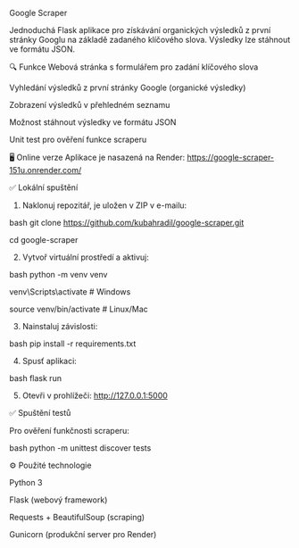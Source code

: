 Google Scraper

Jednoduchá Flask aplikace pro získávání organických výsledků z první stránky Googlu na základě zadaného klíčového slova. Výsledky lze stáhnout ve formátu JSON.

🔍 Funkce
Webová stránka s formulářem pro zadání klíčového slova

Vyhledání výsledků z první stránky Google (organické výsledky)

Zobrazení výsledků v přehledném seznamu

Možnost stáhnout výsledky ve formátu JSON

Unit test pro ověření funkce scraperu

🖥️ Online verze
Aplikace je nasazená na Render:
https://google-scraper-151u.onrender.com/


✅ Lokální spuštění

1. Naklonuj repozitář, je uložen v ZIP v e-mailu:

bash
git clone https://github.com/kubahradil/google-scraper.git

cd google-scraper

2. Vytvoř virtuální prostředí a aktivuj:

bash
python -m venv venv

venv\Scripts\activate      # Windows

source venv/bin/activate   # Linux/Mac

3. Nainstaluj závislosti:

bash
pip install -r requirements.txt

4. Spusť aplikaci:

bash
flask run

5. Otevři v prohlížeči:
http://127.0.0.1:5000


✅ Spuštění testů

Pro ověření funkčnosti scraperu:

bash
python -m unittest discover tests


⚙️ Použité technologie

Python 3

Flask (webový framework)

Requests + BeautifulSoup (scraping)

Gunicorn (produkční server pro Render)

